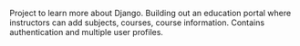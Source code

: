 Project to learn more about Django. Building out an education portal where instructors can add subjects, courses, course information. Contains authentication and multiple user profiles. 